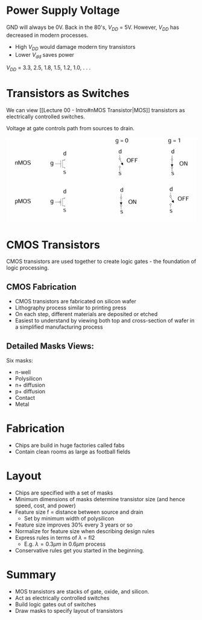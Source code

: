 # Power Supply Voltage
GND will always be 0V.
Back in the 80's, $V_{DD}$ = 5V.
However, $V_{DD}$ has decreased in modern processes.
- High $V_{DD}$ would damage modern tiny transistors
- Lower $V_{dd}$ saves power

$V_{DD}$ = 3.3, 2.5, 1.8, 1.5, 1.2, 1.0, . . .

# Transistors as Switches
We can view [[Lecture 00 - Intro#nMOS Transistor|MOS]] transistors as electrically controlled switches. 

Voltage at gate controls path from sources to drain.

![Figure 0 - Mos As Switches](Assets/Lecture01/Fig0-MosSwitches.png)

# CMOS Transistors
CMOS transistors are used together to create logic gates - the foundation of logic processing.

## CMOS Fabrication

- CMOS transistors are fabricated on silicon wafer
- Lithography process similar to printing press
- On each step, different materials are deposited or etched
- Easiest to understand by viewing both top and cross-section of wafer in a simplified manufacturing process

## Detailed Masks Views:
Six masks:
- n-well
- Polysilicon
- n+ diffusion
- p+ diffusion
- Contact
- Metal

# Fabrication
- Chips are build in huge factories called fabs
- Contain clean rooms as large as football fields

# Layout
- Chips are specified with a set of masks
- Minimum dimensions of masks determine transistor size (and hence speed, cost, and power)
- Feature size f = distance between source and drain
	- Set by minimum width of polysilicon
- Feature size improves 30% every 3 years or so
- Normalize for feature size when describing design rules
- Express rules in terms of $\lambda$ = fl2
	- E.g. $\lambda = 0.3 \mu m$ in $0.6 \mu m$ process
- Conservative rules get you started in the beginning. 

# Summary
- MOS transistors are stacks of gate, oxide, and silicon.
- Act as electrically controlled switches
- Build logic gates out of switches
- Draw masks to specify layout of transistors